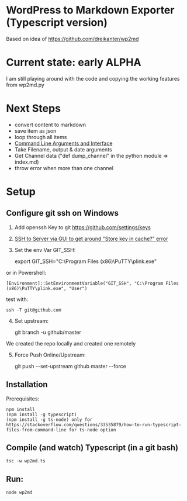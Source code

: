 # WordPress to Markdown Exporter (Typescript version)

Based on idea of https://github.com/dreikanter/wp2md

# Current state: early ALPHA

I am still playing around with the code and copying the working features from wp2md.py

# Next Steps

- convert content to markdown
- save item as json
- loop through all items
- [Command Line Arguments and Interface](https://github.com/vilic/clime)
- Take Filename, output & date arguments
- Get Channel data ("def dump_channel" in the python module => index.md) 
- throw error when more than one channel

# Setup 

## Configure git ssh on Windows

1. Add openssh Key to git https://github.com/settings/keys
2. [SSH to Server via GUI to get around "Store key in cache?" error](https://stackoverflow.com/questions/33240137/git-clone-pull-continually-freezing-at-store-key-in-cache)
3. Set the env Var GIT_SSH:

    export GIT_SSH="C:\Program Files (x86)\PuTTY\plink.exe"

or in Powershell:

    [Environment]::SetEnvironmentVariable("GIT_SSH", "C:\Program Files (x86)\PuTTY\plink.exe", "User")

test with: 

    ssh -T git@github.com

4. Set upstream: 

    git branch -u github/master

We created the repo locally and created one remotely

5. Force Push Online/Upstream:

    git push --set-upstream github master --force

## Installation

Prerequisites:

    npm install
    (npm install -g typescript)
    (npm install -g ts-node) only for https://stackoverflow.com/questions/33535879/how-to-run-typescript-files-from-command-line for ts-node option

## Compile (and watch) Typescript (in a git bash)

    tsc -w wp2md.ts

## Run:

    node wp2md    